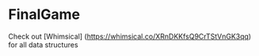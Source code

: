 # FinalGame

Check out [Whimsical] (https://whimsical.co/XRnDKKfsQ9CrTStVnGK3qq) for all data structures 
